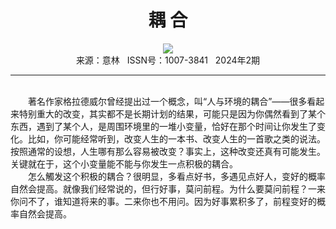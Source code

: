 # <center>耦 合</center>

<div align=center><img src="http://fslib.vip.qikan.cn/img.ashx?key=%d7%f7%d5%df%a3%ba%c0%ee%c4%cf%c4%cf+%c2%ed%bb%db"></div>

<center>来源：意林   ISSN号：1007-3841   2024年2期</center>

* * *

<br>　　著名作家格拉德威尔曾经提出过一个概念，叫“人与环境的耦合”——很多看起来特别重大的改变，其实都不是长期计划的结果，可能只是因为你偶然看到了某个东西，遇到了某个人，是周围环境里的一堆小变量，恰好在那个时间让你发生了变化。比如，你可能经常听到，改变人生的一本书、改变人生的一首歌之类的说法。按照通常的设想，人生哪有那么容易被改变？事实上，这种改变还真有可能发生。关键就在于，这个小变量能不能与你发生一点积极的耦合。  
　　怎么觸发这个积极的耦合？很明显，多看点好书，多遇见点好人，变好的概率自然会提高。就像我们经常说的，但行好事，莫问前程。为什么要莫问前程？一来你问不了，谁知道将来的事。二来你也不用问。因为好事累积多了，前程变好的概率自然会提高。
